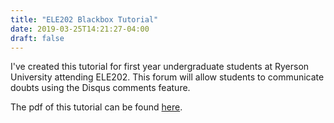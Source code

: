 ```yaml
---
title: "ELE202 Blackbox Tutorial"
date: 2019-03-25T14:21:27-04:00
draft: false
---
```


I've created this tutorial for first year undergraduate students at Ryerson University attending ELE202. This forum will allow students to communicate doubts using the Disqus comments feature. 

The pdf of this tutorial can be found [here](/files/tut.pdf).